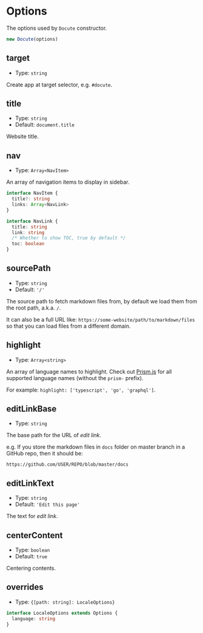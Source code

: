 # Options

The options used by `Docute` constructor.

```js
new Docute(options)
```

## target

- Type: `string`

Create app at target selector, e.g. `#docute`.

## title

- Type: `string`
- Default: `document.title`

Website title.

## nav

- Type: `Array<NavItem>`

An array of navigation items to display in sidebar.

```ts
interface NavItem {
  title?: string
  links: Array<NavLink>
}

interface NavLink {
  title: string
  link: string
  /* Whether to show TOC, true by default */
  toc: boolean
}
```

## sourcePath

- Type: `string`
- Default: `'/'`

The source path to fetch markdown files from, by default we load them from the root path, a.k.a. `/`.

It can also be a full URL like: `https://some-website/path/to/markdown/files` so that you can load files from a different domain.


## highlight

- Type: `Array<string>`

An array of language names to highlight. Check out [Prism.js](https://unpkg.com/prismjs/components/) for all supported language names (without the `prism-` prefix).

For example: `highlight: ['typescript', 'go', 'graphql']`.

## editLinkBase

- Type: `string`

The base path for the URL of *edit link*.

e.g. If you store the markdown files in `docs` folder on master branch in a GitHub repo, then it should be:

```
https://github.com/USER/REPO/blob/master/docs
```

## editLinkText

- Type: `string`
- Default: `'Edit this page'`

The text for *edit link*.

## centerContent

- Type: `boolean`
- Default: `true`

Centering contents.

## overrides

- Type: `{[path: string]: LocaleOptions}`

```ts
interface LocaleOptions extends Options {
  language: string
}
```
